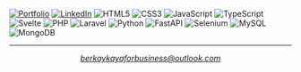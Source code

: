 <a href = "https://bberkay.github.io/" target="_blank">![Portfolio](https://img.shields.io/badge/website-ffffff?style=for-the-badge&logo=About.me&logoColor=black)</a>
<a href = "https://www.linkedin.com/in/bberkay/" target="_blank">![LinkedIn](https://img.shields.io/badge/linkedin-%230077B5.svg?style=for-the-badge&logo=linkedin&logoColor=white)</a>
![HTML5](https://img.shields.io/badge/html5-%23202020.svg?style=for-the-badge&logo=html5&logoColor=white)
![CSS3](https://img.shields.io/badge/css3-%23202020.svg?style=for-the-badge&logo=css3&logoColor=white)
![JavaScript](
https://img.shields.io/badge/javascript-%23202020.svg?style=for-the-badge&logo=javascript&logoColor=white)
![TypeScript](https://img.shields.io/badge/typescript-%23202020.svg?style=for-the-badge&logo=typescript&logoColor=white)
![Svelte](https://img.shields.io/badge/svelte-%23202020.svg?style=for-the-badge&logo=svelte&logoColor=white)
![PHP](https://img.shields.io/badge/php-%23202020.svg?style=for-the-badge&logo=php&logoColor=white)
![Laravel](https://img.shields.io/badge/laravel-%23202020.svg?style=for-the-badge&logo=laravel&logoColor=white)
![Python](https://img.shields.io/badge/python-202020?style=for-the-badge&logo=python&logoColor=white)
![FastAPI](https://img.shields.io/badge/FastAPI-202020?style=for-the-badge&logo=fastapi&logoColor=white)
![Selenium](https://img.shields.io/badge/-selenium-202020?style=for-the-badge&logo=selenium&logoColor=white)
![MySQL](https://img.shields.io/badge/mysql-%23202020.svg?style=for-the-badge&logo=mysql&logoColor=white)
![MongoDB](https://img.shields.io/badge/MongoDB-%23202020.svg?style=for-the-badge&logo=mongodb&logoColor=white)
<hr>
<p align="center"><i><a href="mailto:berkaykayaforbusiness@outlook.com" target="_blank">berkaykayaforbusiness@outlook.com</a></i></p>


<!--
**bberkay/bberkay** is a ✨ _special_ ✨ repository because its `README.md` (this file) appears on your GitHub profile.

Here are some ideas to get you started:

- 🔭 I’m currently working on ...
- 🌱 I’m currently learning ...
- 👯 I’m looking to collaborate on ...
- 🤔 I’m looking for help with ...
- 💬 Ask me about ...
- 📫 How to reach me: ...
- 😄 Pronouns: ...
- ⚡ Fun fact: ...
-->
